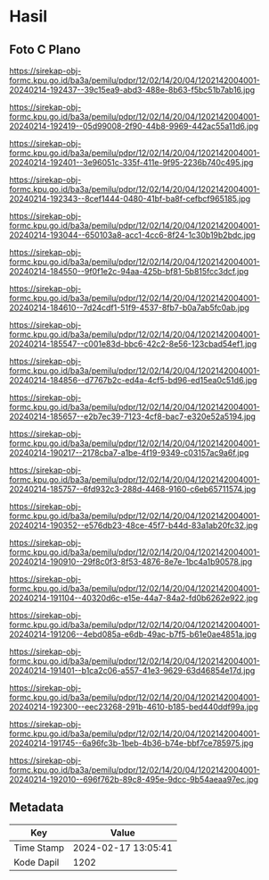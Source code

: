 # Hasil

## Foto C Plano

https://sirekap-obj-formc.kpu.go.id/ba3a/pemilu/pdpr/12/02/14/20/04/1202142004001-20240214-192437--39c15ea9-abd3-488e-8b63-f5bc51b7ab16.jpg

https://sirekap-obj-formc.kpu.go.id/ba3a/pemilu/pdpr/12/02/14/20/04/1202142004001-20240214-192419--05d99008-2f90-44b8-9969-442ac55a11d6.jpg

https://sirekap-obj-formc.kpu.go.id/ba3a/pemilu/pdpr/12/02/14/20/04/1202142004001-20240214-192401--3e96051c-335f-411e-9f95-2236b740c495.jpg

https://sirekap-obj-formc.kpu.go.id/ba3a/pemilu/pdpr/12/02/14/20/04/1202142004001-20240214-192343--8cef1444-0480-41bf-ba8f-cefbcf965185.jpg

https://sirekap-obj-formc.kpu.go.id/ba3a/pemilu/pdpr/12/02/14/20/04/1202142004001-20240214-193044--650103a8-acc1-4cc6-8f24-1c30b19b2bdc.jpg

https://sirekap-obj-formc.kpu.go.id/ba3a/pemilu/pdpr/12/02/14/20/04/1202142004001-20240214-184550--9f0f1e2c-94aa-425b-bf81-5b815fcc3dcf.jpg

https://sirekap-obj-formc.kpu.go.id/ba3a/pemilu/pdpr/12/02/14/20/04/1202142004001-20240214-184610--7d24cdf1-51f9-4537-8fb7-b0a7ab5fc0ab.jpg

https://sirekap-obj-formc.kpu.go.id/ba3a/pemilu/pdpr/12/02/14/20/04/1202142004001-20240214-185547--c001e83d-bbc6-42c2-8e56-123cbad54ef1.jpg

https://sirekap-obj-formc.kpu.go.id/ba3a/pemilu/pdpr/12/02/14/20/04/1202142004001-20240214-184856--d7767b2c-ed4a-4cf5-bd96-ed15ea0c51d6.jpg

https://sirekap-obj-formc.kpu.go.id/ba3a/pemilu/pdpr/12/02/14/20/04/1202142004001-20240214-185657--e2b7ec39-7123-4cf8-bac7-e320e52a5194.jpg

https://sirekap-obj-formc.kpu.go.id/ba3a/pemilu/pdpr/12/02/14/20/04/1202142004001-20240214-190217--2178cba7-a1be-4f19-9349-c03157ac9a6f.jpg

https://sirekap-obj-formc.kpu.go.id/ba3a/pemilu/pdpr/12/02/14/20/04/1202142004001-20240214-185757--6fd932c3-288d-4468-9160-c6eb65711574.jpg

https://sirekap-obj-formc.kpu.go.id/ba3a/pemilu/pdpr/12/02/14/20/04/1202142004001-20240214-190352--e576db23-48ce-45f7-b44d-83a1ab20fc32.jpg

https://sirekap-obj-formc.kpu.go.id/ba3a/pemilu/pdpr/12/02/14/20/04/1202142004001-20240214-190910--29f8c0f3-8f53-4876-8e7e-1bc4a1b90578.jpg

https://sirekap-obj-formc.kpu.go.id/ba3a/pemilu/pdpr/12/02/14/20/04/1202142004001-20240214-191104--40320d6c-e15e-44a7-84a2-fd0b6262e922.jpg

https://sirekap-obj-formc.kpu.go.id/ba3a/pemilu/pdpr/12/02/14/20/04/1202142004001-20240214-191206--4ebd085a-e6db-49ac-b7f5-b61e0ae4851a.jpg

https://sirekap-obj-formc.kpu.go.id/ba3a/pemilu/pdpr/12/02/14/20/04/1202142004001-20240214-191401--b1ca2c06-a557-41e3-9629-63d46854e17d.jpg

https://sirekap-obj-formc.kpu.go.id/ba3a/pemilu/pdpr/12/02/14/20/04/1202142004001-20240214-192300--eec23268-291b-4610-b185-bed440ddf99a.jpg

https://sirekap-obj-formc.kpu.go.id/ba3a/pemilu/pdpr/12/02/14/20/04/1202142004001-20240214-191745--6a96fc3b-1beb-4b36-b74e-bbf7ce785975.jpg

https://sirekap-obj-formc.kpu.go.id/ba3a/pemilu/pdpr/12/02/14/20/04/1202142004001-20240214-192010--696f762b-89c8-495e-9dcc-9b54aeaa97ec.jpg


## Metadata

| Key        | Value               |
| ---------- | ------------------- |
| Time Stamp | 2024-02-17 13:05:41 |
| Kode Dapil | 1202                |



